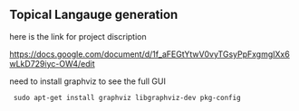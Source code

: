 ## Topical Langauge generation

here is the link for project discription

https://docs.google.com/document/d/1f_aFEGtYtwV0vyTGsyPpFxgmgIXx6wLkD729iyc-OW4/edit



need to install graphviz to see the full GUI

```
 sudo apt-get install graphviz libgraphviz-dev pkg-config
```